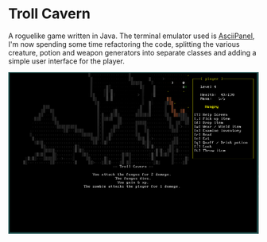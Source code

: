 # Troll Cavern

A roguelike game written in Java. The terminal emulator used is [AsciiPanel](https://github.com/trystan/AsciiPanel), I'm now spending some time refactoring the code, splitting the various creature, potion and weapon generators into separate classes and adding a simple user interface for the player.


![Screenshot](docs/screenshot.png)
